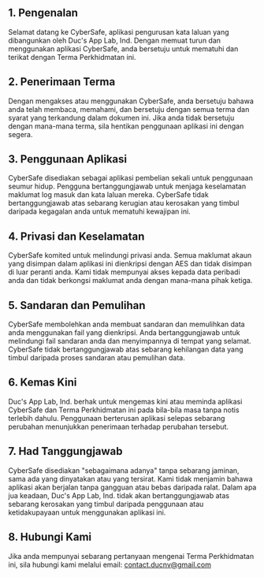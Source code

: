 ## **1. Pengenalan**

Selamat datang ke CyberSafe, aplikasi pengurusan kata laluan yang dibangunkan oleh Duc's App Lab, Ind. Dengan memuat turun dan menggunakan aplikasi CyberSafe, anda bersetuju untuk mematuhi dan terikat dengan Terma Perkhidmatan ini.

## **2. Penerimaan Terma**

Dengan mengakses atau menggunakan CyberSafe, anda bersetuju bahawa anda telah membaca, memahami, dan bersetuju dengan semua terma dan syarat yang terkandung dalam dokumen ini. Jika anda tidak bersetuju dengan mana-mana terma, sila hentikan penggunaan aplikasi ini dengan segera.

## **3. Penggunaan Aplikasi**

CyberSafe disediakan sebagai aplikasi pembelian sekali untuk penggunaan seumur hidup. Pengguna bertanggungjawab untuk menjaga keselamatan maklumat log masuk dan kata laluan mereka. CyberSafe tidak bertanggungjawab atas sebarang kerugian atau kerosakan yang timbul daripada kegagalan anda untuk mematuhi kewajipan ini.

## **4. Privasi dan Keselamatan**

CyberSafe komited untuk melindungi privasi anda. Semua maklumat akaun yang disimpan dalam aplikasi ini dienkripsi dengan AES dan tidak disimpan di luar peranti anda. Kami tidak mempunyai akses kepada data peribadi anda dan tidak berkongsi maklumat anda dengan mana-mana pihak ketiga.

## **5. Sandaran dan Pemulihan**

CyberSafe membolehkan anda membuat sandaran dan memulihkan data anda menggunakan fail yang dienkripsi. Anda bertanggungjawab untuk melindungi fail sandaran anda dan menyimpannya di tempat yang selamat. CyberSafe tidak bertanggungjawab atas sebarang kehilangan data yang timbul daripada proses sandaran atau pemulihan data.

## **6. Kemas Kini**

Duc's App Lab, Ind. berhak untuk mengemas kini atau meminda aplikasi CyberSafe dan Terma Perkhidmatan ini pada bila-bila masa tanpa notis terlebih dahulu. Penggunaan berterusan aplikasi selepas sebarang perubahan menunjukkan penerimaan terhadap perubahan tersebut.

## **7. Had Tanggungjawab**

CyberSafe disediakan "sebagaimana adanya" tanpa sebarang jaminan, sama ada yang dinyatakan atau yang tersirat. Kami tidak menjamin bahawa aplikasi akan berjalan tanpa gangguan atau bebas daripada ralat. Dalam apa jua keadaan, Duc's App Lab, Ind. tidak akan bertanggungjawab atas sebarang kerosakan yang timbul daripada penggunaan atau ketidakupayaan untuk menggunakan aplikasi ini.

## **8. Hubungi Kami**

Jika anda mempunyai sebarang pertanyaan mengenai Terma Perkhidmatan ini, sila hubungi kami melalui email: [contact.ducnv@gmail.com]()
